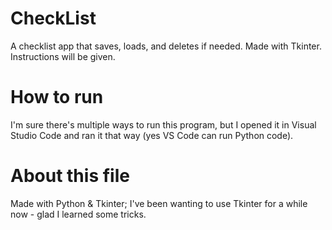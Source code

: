 # CheckList
A checklist app that saves, loads, and deletes if needed. Made with Tkinter. Instructions will be given.

# How to run
I'm sure there's multiple ways to run this program, but I opened it in Visual Studio Code and ran it that way (yes VS Code can run Python code).

# About this file
Made with Python & Tkinter; I've been wanting to use Tkinter for a while now - glad I learned some tricks.
